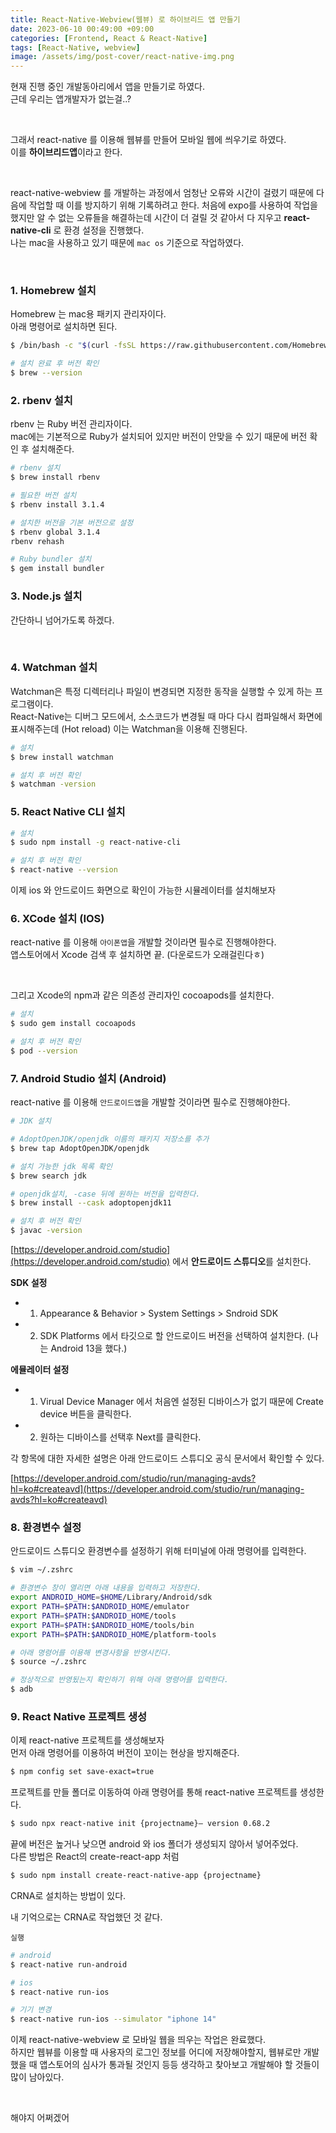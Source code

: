```yaml
---
title: React-Native-Webview(웹뷰) 로 하이브리드 앱 만들기
date: 2023-06-10 00:49:00 +09:00
categories: [Frontend, React & React-Native]
tags: [React-Native, webview]
image: /assets/img/post-cover/react-native-img.png
---
```


현재 진행 중인 개발동아리에서 앱을 만들기로 하였다.  
근데 우리는 앱개발자가 없는걸..?  
  
<br/>

그래서 react-native 를 이용해 웹뷰를 만들어 모바일 웹에 씌우기로 하였다.  
이를 **하이브리드앱**이라고 한다.  

<br/>

react-native-webview 를 개발하는 과정에서 엄청난 오류와 시간이 걸렸기 때문에 다음에 작업할 때 이를 방지하기 위해 기록하려고 한다. 처음에 expo를 사용하여 작업을 했지만 알 수 없는 오류들을 해결하는데 시간이 더 걸릴 것 같아서 다 지우고 **react-native-cli** 로 환경 설정을 진행했다.  
나는 mac을 사용하고 있기 때문에 `mac os` 기준으로 작업하였다.  

<br/>

### 1\. Homebrew 설치

Homebrew 는 mac용 패키지 관리자이다.  
아래 명령어로 설치하면 된다.

```bash
$ /bin/bash -c "$(curl -fsSL https://raw.githubusercontent.com/Homebrew/install/HEAD/install.sh)"

# 설치 완료 후 버전 확인
$ brew --version
```

### 2\. rbenv 설치

rbenv 는 Ruby 버전 관리자이다.  
mac에는 기본적으로 Ruby가 설치되어 있지만 버전이 안맞을 수 있기 때문에 버전 확인 후 설치해준다.

```bash
# rbenv 설치
$ brew install rbenv

# 필요한 버전 설치
$ rbenv install 3.1.4

# 설치한 버전을 기본 버전으로 설정
$ rbenv global 3.1.4
rbenv rehash

# Ruby bundler 설치
$ gem install bundler
```

### 3\. Node.js 설치

간단하니 넘어가도록 하겠다.  

<br/>

### 4\. Watchman 설치

Watchman은 특정 디렉터리나 파일이 변경되면 지정한 동작을 실행할 수 있게 하는 프로그램이다.  
React-Native는 디버그 모드에서, 소스코드가 변경될 때 마다 다시 컴파일해서 화면에 표시해주는데 (Hot reload) 이는 Watchman을 이용해 진행된다.

```bash
# 설치
$ brew install watchman

# 설치 후 버전 확인
$ watchman -version
```

### 5\. React Native CLI 설치

```bash
# 설치
$ sudo npm install -g react-native-cli

# 설치 후 버전 확인
$ react-native --version
```

이제 ios 와 안드로이드 화면으로 확인이 가능한 시뮬레이터를 설치해보자

### 6\. XCode 설치 (IOS)

react-native 를 이용해 `아이폰앱`을 개발할 것이라면 필수로 진행해야한다.  
앱스토어에서 Xcode 검색 후 설치하면 끝. (다운로드가 오래걸린다ㅎ)  

<br/>

그리고 Xcode의 npm과 같은 의존성 관리자인 cocoapods를 설치한다.

```bash
# 설치
$ sudo gem install cocoapods

# 설치 후 버전 확인
$ pod --version
```

### 7\. Android Studio 설치 (Android)

react-native 를 이용해 `안드로이드앱`을 개발할 것이라면 필수로 진행해야한다.

```bash
# JDK 설치

# AdoptOpenJDK/openjdk 이름의 패키지 저장소를 추가
$ brew tap AdoptOpenJDK/openjdk

# 설치 가능한 jdk 목록 확인
$ brew search jdk

# openjdk설치, -case 뒤에 원하는 버전을 입력한다.
$ brew install --cask adoptopenjdk11

# 설치 후 버전 확인
$ javac -version
```

[https://developer.android.com/studio](https://developer.android.com/studio) 에서 **안드로이드 스튜디오**를 설치한다.

**SDK 설정**

-   1.  Appearance & Behavior > System Settings > Sndroid SDK
-   2.  SDK Platforms 에서 타깃으로 할 안드로이드 버전을 선택하여 설치한다. (나는 Android 13을 했다.)

**에뮬레이터 설정**

-   1.  Virual Device Manager 에서 처음엔 설정된 디바이스가 없기 때문에 Create device 버튼을 클릭한다.
-   2.  원하는 디바이스를 선택후 Next를 클릭한다.

각 항목에 대한 자세한 설명은 아래 안드로이드 스튜디오 공식 문서에서 확인할 수 있다.

[https://developer.android.com/studio/run/managing-avds?hl=ko#createavd](https://developer.android.com/studio/run/managing-avds?hl=ko#createavd)

### 8\. 환경변수 설정

안드로이드 스튜디오 환경변수를 설정하기 위해 터미널에 아래 명령어를 입력한다.

```bash
$ vim ~/.zshrc

# 환경변수 창이 열리면 아래 내용을 입력하고 저장한다.
export ANDROID_HOME=$HOME/Library/Android/sdk
export PATH=$PATH:$ANDROID_HOME/emulator
export PATH=$PATH:$ANDROID_HOME/tools
export PATH=$PATH:$ANDROID_HOME/tools/bin
export PATH=$PATH:$ANDROID_HOME/platform-tools

# 아래 명령어를 이용해 변경사항을 반영시킨다.
$ source ~/.zshrc

# 정상적으로 반영됬는지 확인하기 위해 아래 명령어를 입력한다.
$ adb
```

### 9\. React Native 프로젝트 생성

이제 react-native 프로젝트를 생성해보자  
먼저 아래 명령어를 이용하여 버전이 꼬이는 현상을 방지해준다.

```bash
$ npm config set save-exact=true
```

프로젝트를 만들 폴더로 이동하여 아래 명령어를 통해 react-native 프로젝트를 생성한다.

```bash
$ sudo npx react-native init {projectname}— version 0.68.2
```

끝에 버전은 높거나 낮으면 android 와 ios 폴더가 생성되지 않아서 넣어주었다.  
다른 방법은 React의 create-react-app 처럼

```bash
$ sudo npm install create-react-native-app {projectname}
```

CRNA로 설치하는 방법이 있다.

내 기억으로는 CRNA로 작업했던 것 같다.

`실행`

```bash
# android
$ react-native run-android
```

```bash
# ios
$ react-native run-ios

# 기기 변경
$ react-native run-ios --simulator "iphone 14"
```

이제 react-native-webview 로 모바일 웹을 띄우는 작업은 완료했다.  
하지만 웹뷰를 이용할 때 사용자의 로그인 정보를 어디에 저장해야할지, 웹뷰로만 개발했을 때 앱스토어의 심사가 통과될 것인지 등등 생각하고 찾아보고 개발해야 할 것들이 많이 남아있다.  

<br/>

해야지 어쩌겠어